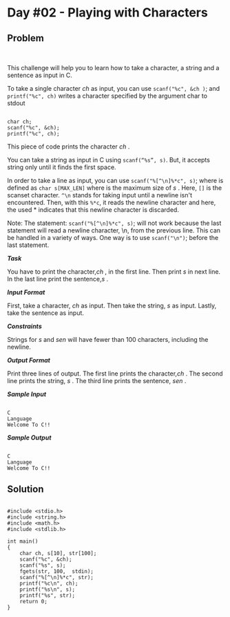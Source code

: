 # Day #02 - Playing with Characters
## Problem

<br>

This challenge will help you to learn how to take a character, a string and a sentence as input in C.

To take a single character _ch_  as input, you can use `scanf("%c", &ch )`; and `printf("%c", ch)` writes a character specified by the argument char to stdout

```

char ch;
scanf("%c", &ch);
printf("%c", ch);

```
This piece of code prints the character _ch_ .

You can take a string as input in C using `scanf(“%s”, s)`. But, it accepts string only until it finds the first space.

In order to take a line as input, you can use `scanf("%[^\n]%*c", s)`; where  is defined as `char s[MAX_LEN]` where  is the maximum size of _s_ . Here, `[]` is the scanset character. `^\n` stands for taking input until a newline isn't encountered. Then, with this `%*c`, it reads the newline character and here, the used * indicates that this newline character is discarded.

Note: The statement: `scanf("%[^\n]%*c", s)`; will not work because the last statement will read a newline character, \n, from the previous line. This can be handled in a variety of ways. One way is to use `scanf("\n")`; before the last statement.

***Task***

You have to print the character,_ch_ , in the first line. Then print _s_ in next line. In the last line print the sentence,_s_ .

***Input Format***

First, take a character, _ch_  as input.
Then take the string, _s_ as input.
Lastly, take the sentence  as input.

***Constraints***

Strings for _s_ and _sen_ will have fewer than 100 characters, including the newline.

***Output Format***

Print three lines of output. The first line prints the character,_ch_ .
The second line prints the string, _s_ .
The third line prints the sentence, _sen_ .

***Sample Input***

```

C
Language
Welcome To C!!

```

***Sample Output***

```

C
Language
Welcome To C!!

```

## Solution

```

#include <stdio.h>
#include <string.h>
#include <math.h>
#include <stdlib.h>

int main() 
{
    char ch, s[10], str[100];        
    scanf("%c", &ch);             
    scanf("%s", s);  
    fgets(str, 100,  stdin);
    scanf("%[^\n]%*c", str);
    printf("%c\n", ch);                 
    printf("%s\n", s);            
    printf("%s", str); 
    return 0;                               
}

```
